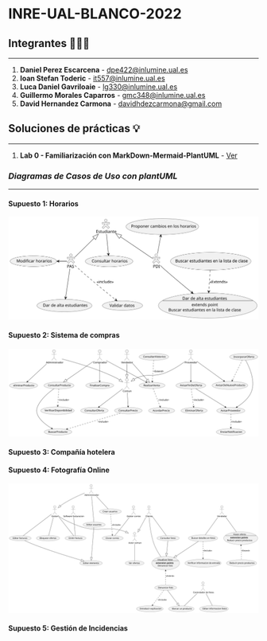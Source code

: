 # INRE-UAL-BLANCO-2022

## **Integrantes** 🙋🏽‍♂️
---
1. **Daniel Perez Escarcena**  - dpe422@inlumine.ual.es
2. **Ioan Stefan Toderic** - it557@inlumine.ual.es
3. **Luca Daniel Gavriloaie** - lg330@inlumine.ual.es
4. **Guillermo Morales Caparros** - gmc348@inlumine.ual.es
5. **David Hernandez Carmona** - davidhdezcarmona@gmail.com

## **Soluciones de prácticas** 💡

---

1. **Lab 0 - Familiarización con MarkDown-Mermaid-PlantUML** - [Ver](/lab0/src/lab0.md)


### ***Diagramas de Casos de Uso con plantUML***

---

#### **Supuesto 1: Horarios**

![alt text](./out/lab0/src/horarios/horarios.svg)

#### **Supuesto 2: Sistema de compras**
![Supuerto 2: Sistema de Compras](out/lab0/src/SistemaDeCompras/SistemaDeCompras.svg)
#### **Supuesto 3: Compañía hotelera**

#### **Supuesto 4: Fotografía Online**

![Supuesto 4: Fotografía Online](./out/lab0/src/fotografiaOnline/fotografiaOnline.svg)


#### **Supuesto 5: Gestión de Incidencias**

